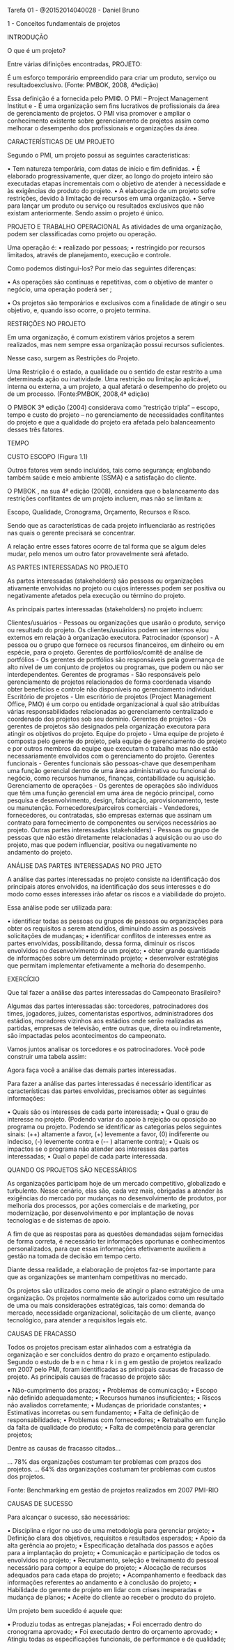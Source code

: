 Tarefa 01 - @20152014040028 - Daniel Bruno

1 - Conceitos fundamentais de projetos

INTRODUÇÃO

O que é um projeto?

Entre várias difinições encontradas, PROJETO:

É um esforço temporário empreendido para criar um produto, serviço ou resultadoexclusivo.
(Fonte: PMBOK, 2008, 4ªedição)

Essa definição é a fornecida pelo PMI©. O PMI – Project Management Institut e - É uma organização sem fins lucrativos de profissionais da área de gerenciamento de projetos. O PMI visa promover e ampliar o conhecimento existente sobre gerenciamento de projetos assim como melhorar o desempenho dos profissionais e organizações da área. 


CARACTERÍSTICAS DE UM PROJETO

Segundo o PMI, um projeto possui as seguintes características:

• Tem natureza temporária, com datas de início e fim definidas.
• É elaborado progressivamente, quer dizer, ao longo do projeto inteiro são executadas etapas incrementais com o objetivo de atender à necessidade e às exigências do produto do projeto.
• A elaboração de um projeto sofre restrições, devido à limitação de recursos em uma organização.
• Serve para lançar um produto ou serviço ou resultados exclusivos que não existam anteriormente. Sendo assim o projeto é único.


PROJETO E TRABALHO OPERACIONAL
As atividades de uma organização, podem ser classificadas como projeto ou operação.

Uma operação é:
• realizado por pessoas;
• restringido por recursos limitados, através de planejamento, execução e controle.

Como podemos distingui-los? Por meio das seguintes diferenças:

• As operações são contínuas e repetitivas, com o objetivo de manter o negócio, uma operação poderá ser ;

• Os projetos são temporários e exclusivos com a finalidade de atingir o seu objetivo, e, quando isso ocorre, o projeto termina.


RESTRIÇÕES NO PROJETO

Em uma organização, é comum existirem vários projetos a serem realizados, mas nem sempre essa organização possui recursos suficientes. 

Nesse caso, surgem as Restrições do Projeto. 

Uma Restrição é o estado, a qualidade ou o sentido de estar restrito a uma determinada ação ou inatividade. Uma restrição ou limitação aplicável, interna ou externa,  a um projeto, a qual afetará o desempenho do projeto ou de um processo.
(Fonte:PMBOK, 2008,4ª edição)

O PMBOK 3ª edição (2004) considerava como “restrição tripla” – escopo, tempo e custo do projeto – no gerenciamento de necessidades conflitantes do projeto e que a qualidade do projeto era afetada pelo balanceamento desses três fatores. 

TEMPO



CUSTO                                                        ESCOPO
(Figura 1.1)

Outros fatores vem sendo incluídos, tais como segurança; englobando também saúde e meio ambiente (SSMA) e a satisfação do cliente.

O PMBOK , na sua 4ª edição (2008), considera que o balanceamento das restrições conflitantes de um projeto incluem, mas não se limitam a:

Escopo, Qualidade, Cronograma, Orçamento, Recursos e Risco.

Sendo que as características de cada projeto influenciarão as restrições nas quais o gerente precisará se concentrar.

A relação entre esses fatores ocorre de tal forma que se algum deles mudar, pelo menos um outro fator provavelmente será afetado.

AS PARTES INTERESSADAS NO PROJETO

As partes interessadas (stakeholders) são pessoas ou organizações ativamente envolvidas no projeto ou cujos interesses podem ser positiva ou negativamente afetados pela execução ou término do projeto.

As principais partes interessadas (stakeholders) no projeto incluem:

Clientes/usuários - Pessoas ou organizações que usarão o produto, serviço ou resultado do projeto. Os clientes/usuários podem ser internos e/ou externos em relação à organização executora.
Patrocinador (sponsor) - A pessoa ou o grupo que fornece os recursos financeiros, em dinheiro ou em espécie, para o projeto.
Gerentes de portfólios/comitê de análise de portfólios - Os gerentes de portfólios são responsáveis pela governança de alto nível de um conjunto de projetos ou programas, que podem ou não ser interdependentes.
Gerentes de programas - São responsáveis pelo gerenciamento de projetos relacionados de forma coordenada visando obter beneficios e controle não disponíveis no gerenciamento individual.
Escritório de projetos - Um escritório de projetos (Project Management Office, PMO) é um corpo ou entidade organizacional à qual são atribuídas várias responsabilidades relacionadas ao gerenciamento centralizado e coordenado dos projetos sob seu domínio.
Gerentes de projetos - Os gerentes de projetos são designados pela organização executora para atingir os objetivos do projeto.
Equipe do projeto - Uma equipe de projeto é composta pelo gerente do projeto, pela equipe de gerenciamento do projeto e por outros membros da equipe que executam o trabalho mas não estão necessariamente envolvidos com o gerenciamento do projeto.
Gerentes funcionais - Gerentes funcionais são pessoas-chave que desempenham uma função gerencial dentro de uma área administrativa ou funcional do negócio, como recursos humanos, finanças, contabilidade ou aquisição.
Gerenciamento de operações - Os gerentes de operações são indivíduos que têm uma função gerencial em uma área de negócio principal, como pesquisa e desenvolvimento, design, fabricação, aprovisionamento, teste ou manutenção.
Fornecedores/parceiros comerciais - Vendedores, fornecedores, ou contratadas, são empresas externas que assinam um contrato para fornecimento de componentes ou serviços necessários ao projeto.
Outras partes interessadas (stakeholders) - Pessoas ou grupo de pessoas que não estão diretamente relacionadas à aquisição ou ao uso do projeto, mas que podem influenciar, positiva ou negativamente no andamento do projeto.





ANÁLISE DAS PARTES INTERESSADAS NO PRO JETO

A análise das partes interessadas no projeto consiste na identificação dos principais atores envolvidos, na identificação dos seus interesses e do modo como esses interesses irão afetar os riscos e a viabilidade do projeto.

Essa análise pode ser utilizada para:

• identificar todas as pessoas ou grupos de pessoas ou organizações para obter os requisitos a serem atendidos, diminuindo assim as possíveis solicitações de mudanças;
• identificar conflitos de interesses entre as partes envolvidas, possibilitando, dessa forma, diminuir os riscos envolvidos no desenvolvimento de um projeto;
• obter grande quantidade de informações sobre um determinado projeto;
• desenvolver estratégias que permitam implementar efetivamente a melhoria do desempenho.


EXERCÍCIO

Que tal fazer a análise das partes interessadas do Campeonato Brasileiro?

Algumas das partes interessadas são: torcedores, patrocinadores dos times, jogadores, juízes, comentaristas esportivos, administradores dos estádios, moradores vizinhos aos estádios onde serão realizadas as partidas, empresas de televisão, entre outras que, direta ou indiretamente, são impactadas pelos acontecimentos do campeonato.

Vamos juntos analisar os torcedores e os patrocinadores. Você pode construir uma tabela assim:




Agora faça você a análise das demais partes interessadas.

Para fazer a análise das partes interessadas é necessário identificar as características das partes envolvidas, precisamos obter as seguintes informações:

• Quais são os interesses de cada parte interessada;
• Qual o grau de interesse no projeto. (Podendo variar do apoio à rejeição ou oposição ao programa ou projeto. Podendo se identificar as categorias pelos seguintes sinais: (++) altamente a favor, (+) levemente a favor, (0) indiferente ou indeciso, (-) levemente contra e (-- ) altamente contra);
• Quais os impactos se o programa não atender aos interesses das partes interessadas;
• Qual o papel de cada parte interessada.


QUANDO OS PROJETOS SÃO NECESSÁRIOS

As organizações participam hoje de um mercado competitivo, globalizado e turbulento. Nesse cenário, elas são, cada vez mais, obrigadas a atender às exigências do mercado por mudanças no desenvolvimento de produtos, por melhoria dos processos, por ações comerciais e de marketing, por modernização, por desenvolvimento e por implantação de novas tecnologias e de sistemas de apoio.

A fim de que as respostas para as questões demandadas sejam fornecidas de forma correta, é necessário ter informações oportunas e conhecimentos personalizados, para que essas informações efetivamente auxiliem a gestão na tomada de decisão em tempo certo.

Diante dessa realidade, a elaboração de projetos faz-se importante para que as organizações se mantenham competitivas no mercado.

Os projetos são utilizados como meio de atingir o plano estratégico de uma organização. Os projetos normalmente são autorizados como um resultado de uma ou mais considerações estratégicas, tais como: demanda do mercado, necessidade organizacional, solicitação de um cliente, avanço tecnológico, para atender a requisitos legais etc.


CAUSAS DE FRACASSO

Todos os projetos precisam estar alinhados com a estratégia da organização e ser concluídos dentro do prazo e orçamento estipulado. Segundo o estudo de b e n c hma r k i n g em gestão de projetos realizado em 2007 pelo PMI, foram identificadas as principais causas de fracasso de projeto. As principais causas de fracasso de projeto são:

• Não-cumprimento dos prazos;
• Problemas de comunicação;
• Escopo não definido adequadamente;
• Recursos humanos insuficientes;
• Riscos não avaliados corretamente;
• Mudanças de prioridade constantes;
• Estimativas incorretas ou sem fundamento;
• Falta de definição de responsabilidades;
• Problemas com fornecedores;
• Retrabalho em função da falta de qualidade do produto;
• Falta de competência para gerenciar projetos;


Dentre as causas de fracasso citadas...

... 78% das organizações costumam ter problemas com prazos dos projetos.
... 64% das organizações costumam ter problemas com custos dos projetos.

Fonte: Benchmarking em gestão de projetos realizados em 2007 PMI-RIO


CAUSAS DE SUCESSO

Para alcançar o sucesso, são necessários:

• Disciplina e rigor no uso de uma metodologia para gerenciar projeto;
• Definição clara dos objetivos, requisitos e resultados esperados;
• Apoio da alta gerência ao projeto;
• Especificação detalhada dos passos e ações para a implantação do projeto;
• Comunicação e participação de todos os envolvidos no projeto;
• Recrutamento, seleção e treinamento do pessoal necessário para compor a equipe do projeto;
• Alocação de recursos adequados para cada etapa do projeto;
• Acompanhamento e feedback das informações referentes ao andamento e à conclusão do projeto;
• Habilidade do gerente de projeto em lidar com crises inesperadas e mudança de planos;
• Aceite do cliente ao receber o produto do projeto.

Um projeto bem sucedido é aquele que:

• Produziu todas as entregas planejadas;
• Foi encerrado dentro do cronograma aprovado;
• Foi executado dentro do orçamento aprovado;
• Atingiu todas as especificações funcionais, de performance e de qualidade;


